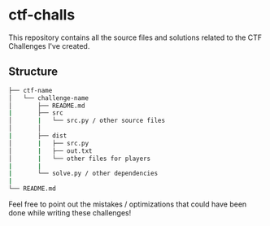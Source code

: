 # ctf-challs
This repository contains all the source files and solutions related to the CTF Challenges I've created.

## Structure
```bash
├── ctf-name
│   └── challenge-name
│       ├── README.md
|       ├── src
│       |   └── src.py / other source files
│       │
|       ├── dist
│       |   ├── src.py
│       |   ├── out.txt
│       |   └── other files for players
|       |
|       └── solve.py / other dependencies
|
└── README.md
```
Feel free to point out the mistakes / optimizations that could have been done while writing these challenges!
